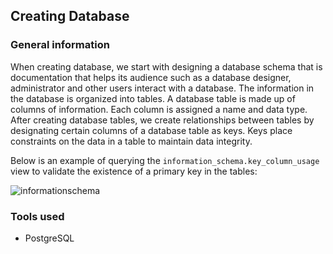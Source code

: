 ## Creating Database

### General information

When creating database, we start with designing a database schema that  is documentation that helps its audience such as a database designer, administrator and other users interact with a database. The information in the database is organized into tables. A database table is made up of columns of information. Each column is assigned a name and data type. After creating database tables, we create relationships between tables by designating certain columns of a database table as keys. Keys place constraints on the data in a table to maintain data integrity. 

Below is an example of querying the ```information_schema.key_column_usage``` view to validate the existence of a primary key in the tables:

![informationschema](https://user-images.githubusercontent.com/89424060/157280094-7d01cea2-68b2-4f43-a44c-921224359833.png)


### Tools used

+ PostgreSQL
